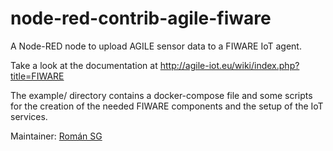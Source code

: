 # node-red-contrib-agile-fiware #

A Node-RED node to upload AGILE sensor data to a FIWARE IoT agent.

Take a look at the documentation at http://agile-iot.eu/wiki/index.php?title=FIWARE

The example/ directory contains a docker-compose file and some scripts for the creation of the needed FIWARE components and the setup of the IoT services.

Maintainer: [Román SG](https://github.com/rosogon)
